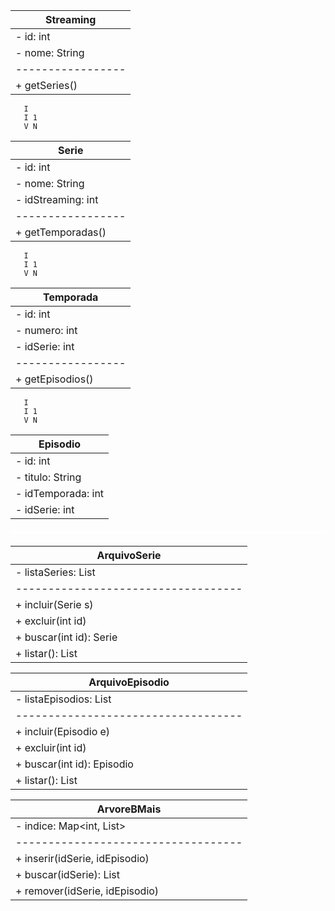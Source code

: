 |   Streaming     |
|-----------------|
| - id: int       |
| - nome: String  |
|-----------------|
| + getSeries()   |
       I
       I 1
       V N
|     Serie      |
|-----------------|
| - id: int       |
| - nome: String  |
| - idStreaming: int |
|-----------------|
| + getTemporadas() |
       I
       I 1
       V N
|   Temporada    |
|-----------------|
| - id: int       |
| - numero: int   |
| - idSerie: int  |
|-----------------|
| + getEpisodios() |
       I
       I 1
       V N
|   Episodio     |
|-----------------|
| - id: int       |
| - titulo: String |
| - idTemporada: int |
| - idSerie: int |

<hr style="width: 100%; border: 1px solid white; background-color: white; margin: 20px 0;">

|       ArquivoSerie               |
|-----------------------------------|
| - listaSeries: List<Serie>        |
|-----------------------------------|
| + incluir(Serie s)               |
| + excluir(int id)                |
| + buscar(int id): Serie          |
| + listar(): List<Serie>          |

|       ArquivoEpisodio             |
|-----------------------------------|
| - listaEpisodios: List<Episodio>  |
|-----------------------------------|
| + incluir(Episodio e)            |
| + excluir(int id)                |
| + buscar(int id): Episodio        |
| + listar(): List<Episodio>        |

|       ArvoreBMais                 |
|-----------------------------------|
| - indice: Map<int, List<int>>     |
|-----------------------------------|
| + inserir(idSerie, idEpisodio)    |
| + buscar(idSerie): List<int>      |
| + remover(idSerie, idEpisodio)    |
